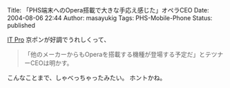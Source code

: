Title: 「PHS端末へのOpera搭載で大きな手応え感じた」オペラCEO
Date: 2004-08-06 22:44
Author: masayukig
Tags: PHS-Mobile-Phone
Status: published

[IT Pro](http://itpro.nikkeibp.co.jp/free/NC/NEWS/20040804/148202/)
京ポンが好調でうれしくって、

> 「他のメーカーからもOperaを搭載する機種が登場する予定だ」とテツナーCEOは明かす。

こんなことまで、しゃべっちゃったみたい。
ホントかね。
